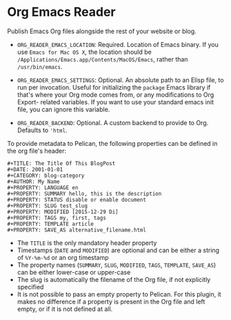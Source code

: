 # Org Emacs Reader

Publish Emacs Org files alongside the rest of your website or blog.

- `ORG_READER_EMACS_LOCATION`: Required. Location of Emacs binary.
  If you use `Emacs for Mac OS X`,
  the location should be `/Applications/Emacs.app/Contents/MacOS/Emacs`,
  rather than `/usr/bin/emacs`.

- `ORG_READER_EMACS_SETTINGS`: Optional. An absolute path to an Elisp file, to
  run per invocation. Useful for initializing the `package` Emacs library if
  that's where your Org mode comes from, or any modifications to Org Export-
  related variables. If you want to use your standard emacs init file, you
  can ignore this variable.

- `ORG_READER_BACKEND`: Optional. A custom backend to provide to Org. Defaults
  to `'html`.

To provide metadata to Pelican, the following properties can be defined in
the org file's header:

    #+TITLE: The Title Of This BlogPost
    #+DATE: 2001-01-01
    #+CATEGORY: blog-category
    #+AUTHOR: My Name
    #+PROPERTY: LANGUAGE en
    #+PROPERTY: SUMMARY hello, this is the description
    #+PROPERTY: STATUS disable or enable document
    #+PROPERTY: SLUG test_slug
    #+PROPERTY: MODIFIED [2015-12-29 Di]
    #+PROPERTY: TAGS my, first, tags
    #+PROPERTY: TEMPLATE article
    #+PROPERTY: SAVE_AS alternative_filename.html


- The `TITLE` is the only mandatory header property
- Timestamps (`DATE` and `MODIFIED`) are optional and can be either a string
  of `%Y-%m-%d` or an org timestamp
- The property names (`SUMMARY`, `SLUG`, `MODIFIED`, `TAGS`, `TEMPLATE`, `SAVE_AS`) can
  be either lower-case or upper-case
- The slug is automatically the filename of the Org file, if not explicitly
  specified
- It is not possible to pass an empty property to Pelican.  For this plugin,
  it makes no difference if a property is present in the Org file and left
  empty, or if it is not defined at all.
